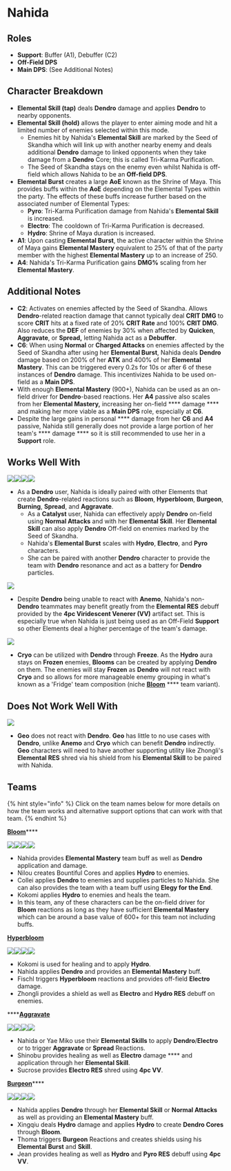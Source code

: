 # Nahida

## Roles

* **Support**: Buffer (A1), Debuffer (C2)
* **Off-Field DPS**
* **Main DPS**: (See Additional Notes)

## Character Breakdown

* **Elemental Skill (tap)** deals **Dendro** damage and applies **Dendro** to nearby opponents.&#x20;
* **Elemental Skill (hold)** allows the player to enter aiming mode and hit a limited number of enemies selected within this mode.&#x20;
  * Enemies hit by Nahida's **Elemental Skill** are marked by the Seed of Skandha which will link up with another nearby enemy and deals additional **Dendro** damage to linked opponents when they take damage from a **Dendro** Core; this is called Tri-Karma Purification.
  * The Seed of Skandha stays on the enemy even whilst Nahida is off-field which allows Nahida to be an **Off-field DPS**.
* **Elemental Burst** creates a large **AoE** known as the Shrine of Maya. This provides buffs within the **AoE** depending on the Elemental Types within the party. The effects of these buffs increase further based on the associated number of Elemental Types:
  * **Pyro**: Tri-Karma Purification damage from Nahida's **Elemental Skill** is increased.
  * **Electro**: The cooldown of Tri-Karma Purification is decreased.
  * **Hydro**: Shrine of Maya duration is increased.
* **A1**: Upon casting **Elemental Burst**, the active character within the Shrine of Maya gains **Elemental Mastery** equivalent to 25% of that of the party member with the highest **Elemental Mastery** up to an increase of 250.
* **A4**: Nahida's Tri-Karma Purification gains **DMG%** scaling from her **Elemental Mastery**.

## Additional Notes

* **C2**: Activates on enemies affected by the Seed of Skandha. Allows **Dendro**-related reaction damage that cannot typically deal **CRIT DMG** to score **CRIT** hits at a fixed rate of 20% **CRIT Rate** and 100% **CRIT DMG**. Also reduces the **DEF** of enemies by 30% when affected by **Quicken**, **Aggravate**, or **Spread,** letting Nahida act as a **Debuffer**.
* **C6**: When using **Normal** or **Charged Attacks** on enemies affected by the Seed of Skandha after using her **Elemental Burst**, Nahida deals **Dendro** damage based on 200% of her **ATK** and 400% of her **Elemental Mastery**. This can be triggered every 0.2s for 10s or after 6 of these instances of **Dendro** damage. This incentivizes Nahida to be used on-field as a **Main DPS**.
* With enough **Elemental Mastery** (900+), Nahida can be used as an on-field driver for **Dendro**-based reactions. Her **A4** passive also scales from her **Elemental Mastery,** increasing her on-field **** damage **** and making her more viable as a **Main DPS** role, especially at **C6**.
* Despite the large gains in personal **** damage from her **C6** and **A4** passive, Nahida still generally does not provide a large portion of her team's **** damage **** so it is still recommended to use her in a **Support** role.

## Works Well With

![](../../.gitbook/assets/ui\_icon\_dendro.webp)![](../../.gitbook/assets/ui\_icon\_hydro.webp)![](../../.gitbook/assets/ui\_icon\_electro.webp)![](../../.gitbook/assets/ui\_icon\_pyro.webp)

* As a **Dendro** user, Nahida is ideally paired with other Elements that create **Dendro**-related reactions such as **Bloom**, **Hyperbloom**, **Burgeon**, **Burning**, **Spread**, and **Aggravate**.&#x20;
  * As a **Catalyst** user, Nahida can effectively apply **Dendro** on-field using **Normal Attacks** and with her **Elemental Skill**. Her **Elemental Skill** can also apply **Dendro** Off-field on enemies marked by the Seed of Skandha.
  * Nahida's **Elemental Burst** scales with **Hydro**, **Electro**, and **Pyro** characters.
  * She can be paired with another **Dendro** character to provide the team with **Dendro** resonance and act as a battery for **Dendro** particles.

![](../../.gitbook/assets/ui\_icon\_anemo.webp)

* Despite **Dendro** being unable to react with **Anemo**, Nahida's non-**Dendro** teammates may benefit greatly from the **Elemental RES** debuff provided by the **4pc Viridescent Venerer (VV)** artifact set. This is especially true when Nahida is just being used as an Off-Field **Support** so other Elements deal a higher percentage of the team's damage.&#x20;

![](../../.gitbook/assets/ui\_icon\_cryo.webp)

* **Cryo** can be utilized with **Dendro** through **Freeze**. As the **Hydro** aura stays on **Frozen** enemies, **Blooms** can be created by applying **Dendro** on them. The enemies will stay **Frozen** as **Dendro** will not react with **Cryo** and so allows for more manageable enemy grouping in what's known as a 'Fridge' team composition (niche [**Bloom**](../../teams/anemo-1.md) **** team variant).

## Does Not Work Well With

![](../../.gitbook/assets/ui\_icon\_geo.webp)

* **Geo** does not react with **Dendro**. **Geo** has little to no use cases with **Dendro**, unlike **Anemo** and **Cryo** which can benefit **Dendro** indirectly. **Geo** characters will need to have another supporting utility like Zhongli's **Elemental RES** shred via his shield from his **Elemental Skill** to be paired with Nahida.

## Teams

{% hint style="info" %}
Click on the team names below for more details on how the team works and alternative support options that can work with that team.
{% endhint %}

[**Bloom**](../../teams/anemo-1.md)****

![](../../.gitbook/assets/ui\_avataricon\_nahida.png)![](../../.gitbook/assets/ui\_avataricon\_nilou.png)![](../../.gitbook/assets/ui\_avataricon\_kokomi.png)![](../../.gitbook/assets/ui\_avataricon\_collei.png)

* Nahida provides **Elemental Mastery** team buff as well as **Dendro** application and damage.
* Nilou creates Bountiful Cores and applies **Hydro** to enemies.
* Collei applies **Dendro** to enemies and supplies particles to Nahida. She can also provides the team with a team buff using **Elegy for the End**.
* Kokomi applies **Hydro** to enemies and heals the team.
* In this team, any of these characters can be the on-field driver for **Bloom** reactions as long as they have sufficient **Elemental Mastery** which can be around a base value of 600+ for this team not including buffs.

****[**Hyperbloom**](../../teams/bloom-hyperbloom.md)****

![](../../.gitbook/assets/ui\_avataricon\_nahida.png)![](../../.gitbook/assets/ui\_avataricon\_kokomi.png)![](../../.gitbook/assets/ui\_avataricon\_fischl.png)![](../../.gitbook/assets/ui\_avataricon\_zhongli.png)

* Kokomi is used for healing and to apply **Hydro**.
* Nahida applies **Dendro** and provides an **Elemental Mastery** buff.
* Fischl triggers **Hyperbloom** reactions and provides off-field **Electro** damage.
* Zhongli provides a shield as well as **Electro** and **Hydro RES** debuff on enemies.

****[**Aggravate**](../../teams/quicken-aggravate.md)

![](../../.gitbook/assets/ui\_avataricon\_nahida.png)![](../../.gitbook/assets/ui\_avataricon\_yae.png)![](../../.gitbook/assets/ui\_avataricon\_kuki\_shinobu.png)![](../../.gitbook/assets/ui\_avataricon\_sucrose.png)

* Nahida or Yae Miko use their **Elemental Skills** to apply **Dendro**/**Electro** or to trigger **Aggravate** or **Spread** Reactions.&#x20;
* Shinobu provides healing as well as **Electro** damage **** and application through her **Elemental Skill**.
* Sucrose provides **Electro RES** shred using **4pc VV**.

[**Burgeon**](../../teams/bloom-burgeon.md)****

![](../../.gitbook/assets/ui\_avataricon\_nahida.png)![](../../.gitbook/assets/ui\_avataricon\_xingqiu.png)![](../../.gitbook/assets/ui\_avataricon\_thoma.png)![](../../.gitbook/assets/ui\_avataricon\_jean.png)

* Nahida applies **Dendro** through her **Elemental Skill** or **Normal Attacks** as well as providing an **Elemental Mastery** buff.
* Xingqiu deals **Hydro** damage and applies **Hydro** to create **Dendro Cores** through **Bloom**.&#x20;
* Thoma triggers **Burgeon** Reactions and creates shields using his **Elemental Burst** and **Skill**.
* Jean provides healing as well as **Hydro** and **Pyro RES** debuff using **4pc VV**.
